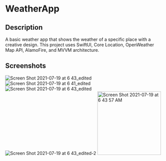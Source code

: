 # WeatherApp

## Description
A basic weather app that shows the weather of a specific place with a creative design. This project uses SwiftUI, Core Location, OpenWeather Map API, AlamoFire, and MVVM architecture.

## Screenshots
![Screen Shot 2021-07-19 at 6 43_edited](https://user-images.githubusercontent.com/56944422/126599457-bcde7aed-6301-4519-a615-7efccd9c6e00.png)
![Screen Shot 2021-07-19 at 6 41_edited](https://user-images.githubusercontent.com/56944422/126599473-4bddb0de-1582-4772-963e-655c577e4c1b.jpg)
![Screen Shot 2021-07-19 at 6 43_edited](https://user-images.githubusercontent.com/56944422/126599475-47b083c3-3104-4e69-9786-a5a010e416ca.jpg)
![Screen Shot 2021-07-19 at 6 43_edited-2](https://user-images.githubusercontent.com/56944422/126599476-e892be36-80a7-4d5f-87ea-3f756d4ab16e.png)
<img width="202" alt="Screen Shot 2021-07-19 at 6 43 57 AM" src="https://user-images.githubusercontent.com/56944422/126599477-d670f753-e8cd-4677-96a8-5b217411cce5.png">
